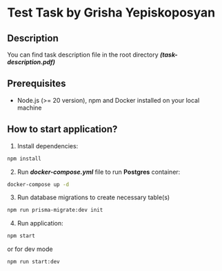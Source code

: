 # Test Task by Grisha Yepiskoposyan

## Description
You can find task description file in the root directory ***(task-description.pdf)***

## Prerequisites

- Node.js (>= 20 version), npm and Docker installed on your local machine

## How to start application?

1. Install dependencies:

```sh
npm install
```

2. Run _**docker-compose.yml**_ file to run **Postgres** container:

```sh
docker-compose up -d
```

3. Run database migrations to create necessary table(s)

```sh
npm run prisma-migrate:dev init
```

4. Run application:

```sh
npm start
```
or for dev mode
```sh
npm run start:dev
```